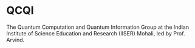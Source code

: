 # QCQI
The Quantum Computation and Quantum Information Group at the Indian Institute of Science Education and Research (IISER) Mohali, led by Prof. Arvind.
